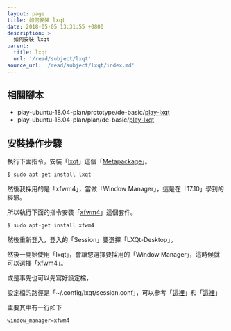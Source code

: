 ```yaml
---
layout: page
title: 如何安裝 lxqt
date: 2018-05-05 13:31:55 +0800
description: >
  如何安裝 lxqt
parent:
  title: lxqt
  url: '/read/subject/lxqt'
source_url: '/read/subject/lxqt/index.md'
---
```



## 相關腳本

* play-ubuntu-18.04-plan/prototype/de-basic/[play-lxqt](https://github.com/samwhelp/play-ubuntu-18.04-plan/tree/master/prototype/de-basic/play-lxqt)
* play-ubuntu-18.04-plan/plan/de-basic/[play-lxqt](https://github.com/samwhelp/play-ubuntu-18.04-plan/tree/master/plan/de-basic/play-lxqt)


## 安裝操作步驟

執行下面指令，安裝「[lxqt](https://packages.ubuntu.com/bionic/lxqt)」這個「[Metapackage](https://help.ubuntu.com/community/MetaPackages)」。

``` sh
$ sudo apt-get install lxqt
```


然後我採用的是「xfwm4」，當做「Window Manager」，這是在「17.10」學到的經驗。

所以執行下面的指令安裝「[xfwm4](https://packages.ubuntu.com/bionic/xfwm4)」這個套件。


``` sh
$ sudo apt-get install xfwm4
```

然後重新登入，登入的「Session」要選擇「LXQt-Desktop」。

然後一開始使用「lxqt」，會讓您選擇要採用的「Window Manager」，這時候就可以選擇「xfwm4」。

或是事先也可以先寫好設定檔，

設定檔的路徑是「~/.config/lxqt/session.conf」，可以參考「[這裡](https://github.com/samwhelp/play-ubuntu-18.04-plan/blob/master/prototype/de-basic/play-lxqt/config/lxqt/session.conf#L4)」和「[這裡](https://github.com/samwhelp/play-ubuntu-18.04-plan/blob/master/plan/de-basic/play-lxqt/prj/play-lxqt/app/usr/share/play-lxqt/sub/on/lxqt/conf/set/session.conf#L4)」

主要其中有一行如下

```
window_manager=xfwm4
```

